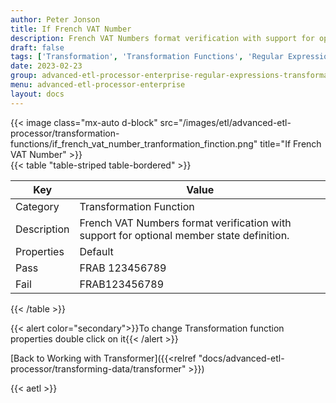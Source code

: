 ```yaml
---
author: Peter Jonson
title: If French VAT Number
description: French VAT Numbers format verification with support for optional member state definition
draft: false
tags: ['Transformation', 'Transformation Functions', 'Regular Expressions']
date: 2023-02-23
group: advanced-etl-processor-enterprise-regular-expressions-transformation
menu: advanced-etl-processor-enterprise
layout: docs
---
```


{{< image class="mx-auto d-block"  src="/images/etl/advanced-etl-processor/transformation-functions/if_french_vat_number_tranformation_finction.png" title="If French VAT Number" >}}
\
{{< table "table-striped table-bordered" >}}

| Key         | Value                                                                                     |
| ----------- | ----------------------------------------------------------------------------------------- |
| Category    | Transformation Function                                                                   |
| Description | French VAT Numbers format verification with support for optional member state definition. |
| Properties  | Default                                                                                   |
| Pass        | FRAB 123456789                                                                            |
| Fail        | FRAB123456789                                                                             |

{{< /table >}}

{{< alert color="secondary">}}To change Transformation function properties double click on it{{< /alert >}}

[Back to Working with Transformer]({{<relref "docs/advanced-etl-processor/transforming-data/transformer" >}})

{{< aetl >}}
